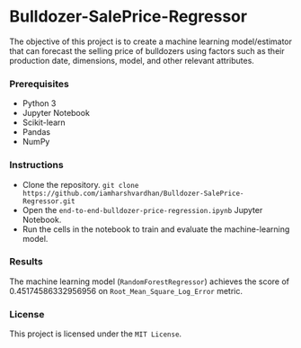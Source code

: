 # Bulldozer-SalePrice-Regressor
The objective of this project is to create a machine learning model/estimator that can forecast the selling price of bulldozers using factors such as their production date, dimensions, model, and other relevant attributes.

### Prerequisites
* Python 3
* Jupyter Notebook
* Scikit-learn
* Pandas
* NumPy

### Instructions
* Clone the repository.
`git clone https://github.com/iamharshvardhan/Bulldozer-SalePrice-Regressor.git`
* Open the `end-to-end-bulldozer-price-regression.ipynb` Jupyter Notebook.
* Run the cells in the notebook to train and evaluate the machine-learning model.

### Results
The machine learning model (`RandomForestRegressor`) achieves the score of 0.45174586332956956 on `Root_Mean_Square_Log_Error` metric.

### License
This project is licensed under the `MIT License`.
